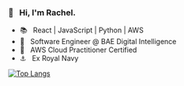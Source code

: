 ### 👋 &nbsp; Hi, I'm Rachel.

- :books: &nbsp; React | JavaScript | Python | AWS
- :abacus: &nbsp; Software Engineer @ BAE Digital Intelligence
- 🌱 &nbsp; AWS Cloud Practitioner Certified
- :anchor: &nbsp; Ex Royal Navy

[![Top Langs](https://github-readme-stats.vercel.app/api/top-langs/?username=greenchul&layout=compact&hide=shaderlab,c%23&card_width=600&bg_color=2f324f&text_color=ffffff)](https://github.com/anuraghazra/github-readme-stats)

<!--
**greenchul/greenchul** is a ✨ _special_ ✨ repository because its `README.md` (this file) appears on your GitHub profile.

Here are some ideas to get you started:


- 👯 I’m looking to collaborate on ...
- 🤔 I’m looking for help with ...
- 💬 Ask me about ...
- 📫 How to reach me: ...
- 😄 Pronouns: ...
- ⚡ Fun fact: ...
-->
